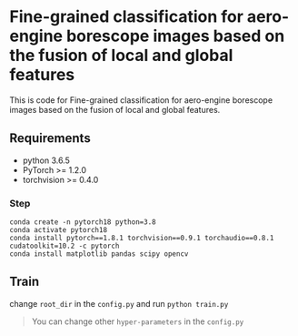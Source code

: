 # Fine-grained classification for aero-engine borescope images based on the fusion of local and global features

This is code for Fine-grained classification for aero-engine borescope images based on the fusion of local and global features.

## Requirements

- python 3.6.5
- PyTorch >= 1.2.0
- torchvision >= 0.4.0

### Step

```
conda create -n pytorch18 python=3.8
conda activate pytorch18
conda install pytorch==1.8.1 torchvision==0.9.1 torchaudio==0.8.1 cudatoolkit=10.2 -c pytorch
conda install matplotlib pandas scipy opencv
```

## Train

change `root_dir` in the `config.py` and run `python train.py` 

> You can change other `hyper-parameters` in the `config.py`
